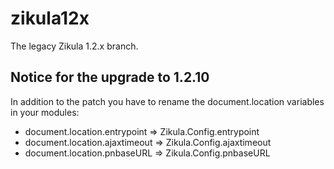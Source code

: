 zikula12x
=========

The legacy Zikula 1.2.x branch.

Notice for the upgrade to 1.2.10
--------------------------------

In addition to the patch you have to rename the document.location variables in your modules:

* document.location.entrypoint => Zikula.Config.entrypoint
* document.location.ajaxtimeout => Zikula.Config.ajaxtimeout
* document.location.pnbaseURL => Zikula.Config.pnbaseURL
